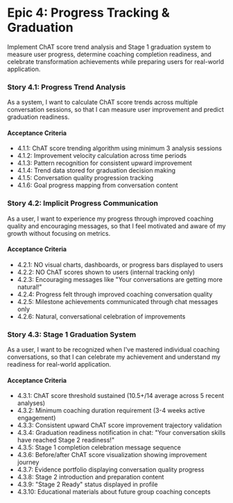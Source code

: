 # Epic 4: Progress Tracking & Graduation

Implement ChAT score trend analysis and Stage 1 graduation system to measure user progress, determine coaching completion readiness, and celebrate transformation achievements while preparing users for real-world application.

### Story 4.1: Progress Trend Analysis

As a system,
I want to calculate ChAT score trends across multiple conversation sessions,
so that I can measure user improvement and predict graduation readiness.

#### Acceptance Criteria

- 4.1.1: ChAT score trending algorithm using minimum 3 analysis sessions
- 4.1.2: Improvement velocity calculation across time periods
- 4.1.3: Pattern recognition for consistent upward improvement
- 4.1.4: Trend data stored for graduation decision making
- 4.1.5: Conversation quality progression tracking
- 4.1.6: Goal progress mapping from conversation content

### Story 4.2: Implicit Progress Communication

As a user,
I want to experience my progress through improved coaching quality and encouraging messages,
so that I feel motivated and aware of my growth without focusing on metrics.

#### Acceptance Criteria

- 4.2.1: NO visual charts, dashboards, or progress bars displayed to users
- 4.2.2: NO ChAT scores shown to users (internal tracking only)
- 4.2.3: Encouraging messages like "Your conversations are getting more natural!"
- 4.2.4: Progress felt through improved coaching conversation quality
- 4.2.5: Milestone achievements communicated through chat messages only
- 4.2.6: Natural, conversational celebration of improvements

### Story 4.3: Stage 1 Graduation System

As a user,
I want to be recognized when I've mastered individual coaching conversations,
so that I can celebrate my achievement and understand my readiness for real-world application.

#### Acceptance Criteria

- 4.3.1: ChAT score threshold sustained (10.5+/14 average across 5 recent analyses)
- 4.3.2: Minimum coaching duration requirement (3-4 weeks active engagement)
- 4.3.3: Consistent upward ChAT score improvement trajectory validation
- 4.3.4: Graduation readiness notification in chat: "Your conversation skills have reached Stage 2 readiness!"
- 4.3.5: Stage 1 completion celebration message sequence
- 4.3.6: Before/after ChAT score visualization showing improvement journey
- 4.3.7: Evidence portfolio displaying conversation quality progress
- 4.3.8: Stage 2 introduction and preparation content
- 4.3.9: "Stage 2 Ready" status displayed in profile
- 4.3.10: Educational materials about future group coaching concepts
